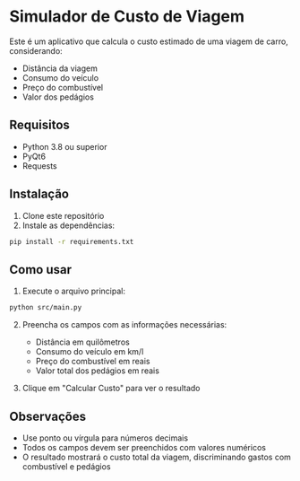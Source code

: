 # Simulador de Custo de Viagem

Este é um aplicativo que calcula o custo estimado de uma viagem de carro, considerando:
- Distância da viagem
- Consumo do veículo
- Preço do combustível
- Valor dos pedágios

## Requisitos

- Python 3.8 ou superior
- PyQt6
- Requests

## Instalação

1. Clone este repositório
2. Instale as dependências:
```bash
pip install -r requirements.txt
```

## Como usar

1. Execute o arquivo principal:
```bash
python src/main.py
```

2. Preencha os campos com as informações necessárias:
   - Distância em quilômetros
   - Consumo do veículo em km/l
   - Preço do combustível em reais
   - Valor total dos pedágios em reais

3. Clique em "Calcular Custo" para ver o resultado

## Observações

- Use ponto ou vírgula para números decimais
- Todos os campos devem ser preenchidos com valores numéricos
- O resultado mostrará o custo total da viagem, discriminando gastos com combustível e pedágios